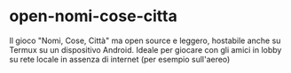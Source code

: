 # open-nomi-cose-citta
Il gioco "Nomi, Cose, Città" ma open source e leggero, hostabile anche su Termux su un dispositivo Android. Ideale per giocare con gli amici in lobby su rete locale in assenza di internet (per esempio sull'aereo)
